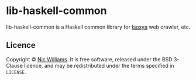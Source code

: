 # lib-haskell-common

lib-haskell-common is a Haskell common library for [Isoxya](https://www.isoxya.com/) web crawler, etc.


## Licence

Copyright © [Nic Williams](https://www.tiredpixel.com/). It is free software, released under the BSD 3-Clause licence, and may be redistributed under the terms specified in `LICENSE`.

